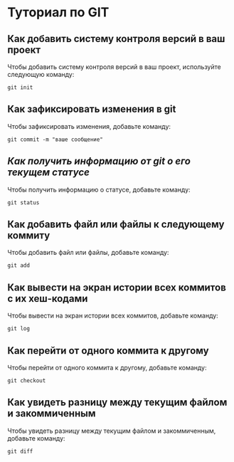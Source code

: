 # Туториал по GIT

## Как добавить систему контроля версий в ваш проект

Чтобы добавить систему контроля версий в ваш проект, используйте следующую команду:

```
git init

```

## Как зафиксировать изменения в git

Чтобы зафиксировать изменения, добавьте команду:

```
git commit -m "ваше сообщение"
```

## *Как получить информацию от git о его текущем статусе*

Чтобы получить информацию о статусе, добавьте команду:

```
git status
```
## **Как добавить файл или файлы к следующему коммиту**

Чтобы добавить файл или файлы, добавьте команду:

```
git add
```

## Как вывести на экран истории всех коммитов с их хеш-кодами

Чтобы вывести на экран истории всех коммитов, добавьте команду:

```
git log
```

## Как перейти от одного коммита к другому

Чтобы перейти от одного коммита к другому, добавьте команду:

```
git checkout
```

## Как увидеть разницу между текущим файлом и закоммиченным

Чтобы увидеть разницу между текущим файлом и закоммиченным, добавьте команду:

```
git diff
```
